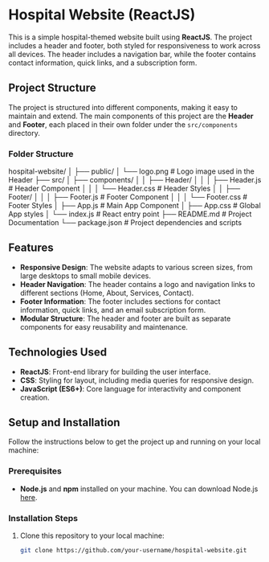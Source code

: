 # Hospital Website (ReactJS)

This is a simple hospital-themed website built using **ReactJS**. The project includes a header and footer, both styled for responsiveness to work across all devices. The header includes a navigation bar, while the footer contains contact information, quick links, and a subscription form.

## Project Structure

The project is structured into different components, making it easy to maintain and extend. The main components of this project are the **Header** and **Footer**, each placed in their own folder under the `src/components` directory.

### Folder Structure
hospital-website/ │ ├── public/ │ └── logo.png # Logo image used in the Header ├── src/ │ ├── components/ │ │ ├── Header/ │ │ │ ├── Header.js # Header Component │ │ │ └── Header.css # Header Styles │ │ ├── Footer/ │ │ │ ├── Footer.js # Footer Component │ │ │ └── Footer.css # Footer Styles │ ├── App.js # Main App Component │ ├── App.css # Global App styles │ └── index.js # React entry point ├── README.md # Project Documentation └── package.json # Project dependencies and scripts

## Features

- **Responsive Design**: The website adapts to various screen sizes, from large desktops to small mobile devices.
- **Header Navigation**: The header contains a logo and navigation links to different sections (Home, About, Services, Contact).
- **Footer Information**: The footer includes sections for contact information, quick links, and an email subscription form.
- **Modular Structure**: The header and footer are built as separate components for easy reusability and maintenance.
  
## Technologies Used

- **ReactJS**: Front-end library for building the user interface.
- **CSS**: Styling for layout, including media queries for responsive design.
- **JavaScript (ES6+)**: Core language for interactivity and component creation.

## Setup and Installation

Follow the instructions below to get the project up and running on your local machine:

### Prerequisites

- **Node.js** and **npm** installed on your machine. You can download Node.js [here](https://nodejs.org/).

### Installation Steps

1. Clone this repository to your local machine:
   ```bash
   git clone https://github.com/your-username/hospital-website.git

